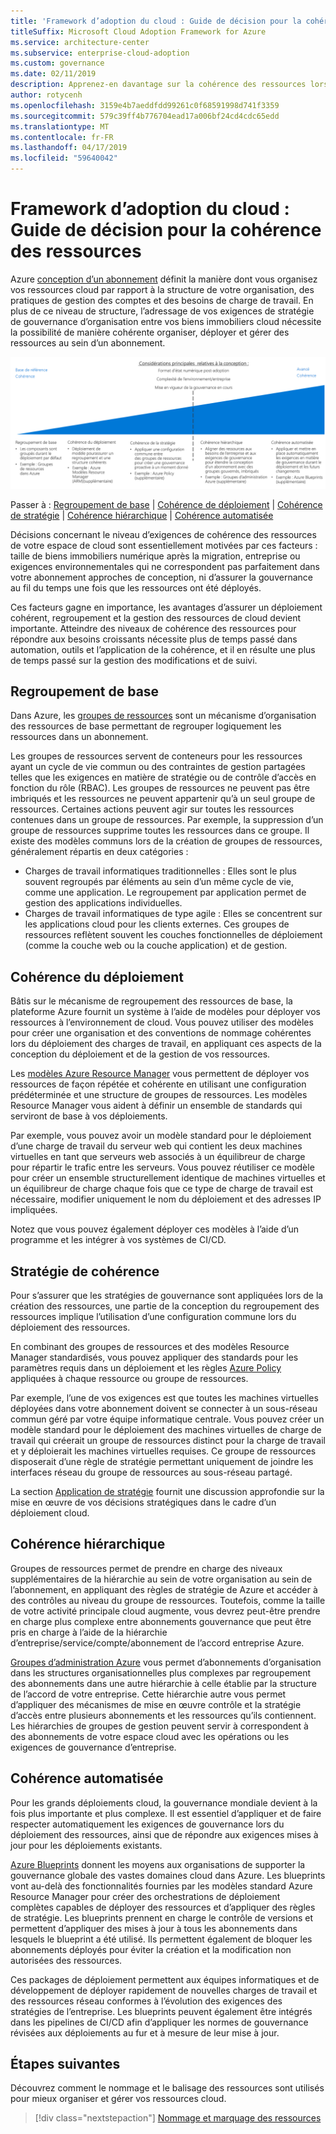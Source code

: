 ```yaml
---
title: 'Framework d’adoption du cloud : Guide de décision pour la cohérence des ressources'
titleSuffix: Microsoft Cloud Adoption Framework for Azure
ms.service: architecture-center
ms.subservice: enterprise-cloud-adoption
ms.custom: governance
ms.date: 02/11/2019
description: Apprenez-en davantage sur la cohérence des ressources lors de la planification d’une migration Azure.
author: rotycenh
ms.openlocfilehash: 3159e4b7aeddfdd99261c0f68591998d741f3359
ms.sourcegitcommit: 579c39ff4b776704ead17a006bf24cd4cdc65edd
ms.translationtype: MT
ms.contentlocale: fr-FR
ms.lasthandoff: 04/17/2019
ms.locfileid: "59640042"
---
```

# <a name="caf-resource-consistency-decision-guide"></a>Framework d’adoption du cloud : Guide de décision pour la cohérence des ressources

Azure [conception d’un abonnement](../subscriptions/overview.md) définit la manière dont vous organisez vos ressources cloud par rapport à la structure de votre organisation, des pratiques de gestion des comptes et des besoins de charge de travail. En plus de ce niveau de structure, l’adressage de vos exigences de stratégie de gouvernance d’organisation entre vos biens immobiliers cloud nécessite la possibilité de manière cohérente organiser, déployer et gérer des ressources au sein d’un abonnement.

![Traçage des options d’application de la stratégie de la moins complexe à la plus complexe, dans l’ordre des liens ci-dessous](../../_images/discovery-guides/discovery-guide-resource-consistency.png)

Passer à : [Regroupement de base](#basic-grouping) | [Cohérence de déploiement](#deployment-consistency) | [Cohérence de stratégie](#policy-consistency) | [Cohérence hiérarchique](#hierarchical-consistency) | [Cohérence automatisée](#automated-consistency)

Décisions concernant le niveau d’exigences de cohérence des ressources de votre espace de cloud sont essentiellement motivées par ces facteurs : taille de biens immobiliers numérique après la migration, entreprise ou exigences environnementales qui ne correspondent pas parfaitement dans votre abonnement approches de conception, ni d’assurer la gouvernance au fil du temps une fois que les ressources ont été déployés. 

Ces facteurs gagne en importance, les avantages d’assurer un déploiement cohérent, regroupement et la gestion des ressources de cloud devient importante. Atteindre des niveaux de cohérence des ressources pour répondre aux besoins croissants nécessite plus de temps passé dans automation, outils et l’application de la cohérence, et il en résulte une plus de temps passé sur la gestion des modifications et de suivi.

## <a name="basic-grouping"></a>Regroupement de base

Dans Azure, les [groupes de ressources](/azure/azure-resource-manager/resource-group-overview#resource-groups) sont un mécanisme d’organisation des ressources de base permettant de regrouper logiquement les ressources dans un abonnement.

Les groupes de ressources servent de conteneurs pour les ressources ayant un cycle de vie commun ou des contraintes de gestion partagées telles que les exigences en matière de stratégie ou de contrôle d’accès en fonction du rôle (RBAC). Les groupes de ressources ne peuvent pas être imbriqués et les ressources ne peuvent appartenir qu’à un seul groupe de ressources. Certaines actions peuvent agir sur toutes les ressources contenues dans un groupe de ressources. Par exemple, la suppression d’un groupe de ressources supprime toutes les ressources dans ce groupe. Il existe des modèles communs lors de la création de groupes de ressources, généralement répartis en deux catégories :

- Charges de travail informatiques traditionnelles : Elles sont le plus souvent regroupés par éléments au sein d’un même cycle de vie, comme une application. Le regroupement par application permet de gestion des applications individuelles.
- Charges de travail informatiques de type agile : Elles se concentrent sur les applications cloud pour les clients externes. Ces groupes de ressources reflètent souvent les couches fonctionnelles de déploiement (comme la couche web ou la couche application) et de gestion.

## <a name="deployment-consistency"></a>Cohérence du déploiement

Bâtis sur le mécanisme de regroupement des ressources de base, la plateforme Azure fournit un système à l’aide de modèles pour déployer vos ressources à l’environnement de cloud. Vous pouvez utiliser des modèles pour créer une organisation et des conventions de nommage cohérentes lors du déploiement des charges de travail, en appliquant ces aspects de la conception du déploiement et de la gestion de vos ressources.

Les [modèles Azure Resource Manager](/azure/azure-resource-manager/resource-group-overview#template-deployment) vous permettent de déployer vos ressources de façon répétée et cohérente en utilisant une configuration prédéterminée et une structure de groupes de ressources. Les modèles Resource Manager vous aident à définir un ensemble de standards qui serviront de base à vos déploiements.

Par exemple, vous pouvez avoir un modèle standard pour le déploiement d’une charge de travail du serveur web qui contient les deux machines virtuelles en tant que serveurs web associés à un équilibreur de charge pour répartir le trafic entre les serveurs. Vous pouvez réutiliser ce modèle pour créer un ensemble structurellement identique de machines virtuelles et un équilibreur de charge chaque fois que ce type de charge de travail est nécessaire, modifier uniquement le nom du déploiement et des adresses IP impliquées.

Notez que vous pouvez également déployer ces modèles à l’aide d’un programme et les intégrer à vos systèmes de CI/CD.

## <a name="policy-consistency"></a>Stratégie de cohérence

Pour s’assurer que les stratégies de gouvernance sont appliquées lors de la création des ressources, une partie de la conception du regroupement des ressources implique l’utilisation d’une configuration commune lors du déploiement des ressources.

En combinant des groupes de ressources et des modèles Resource Manager standardisés, vous pouvez appliquer des standards pour les paramètres requis dans un déploiement et les règles [Azure Policy](/azure/governance/policy/overview) appliquées à chaque ressource ou groupe de ressources.

Par exemple, l’une de vos exigences est que toutes les machines virtuelles déployées dans votre abonnement doivent se connecter à un sous-réseau commun géré par votre équipe informatique centrale. Vous pouvez créer un modèle standard pour le déploiement des machines virtuelles de charge de travail qui créerait un groupe de ressources distinct pour la charge de travail et y déploierait les machines virtuelles requises. Ce groupe de ressources disposerait d’une règle de stratégie permettant uniquement de joindre les interfaces réseau du groupe de ressources au sous-réseau partagé.

La section [Application de stratégie](../policy-enforcement/overview.md) fournit une discussion approfondie sur la mise en œuvre de vos décisions stratégiques dans le cadre d’un déploiement cloud.

## <a name="hierarchical-consistency"></a>Cohérence hiérarchique

Groupes de ressources permet de prendre en charge des niveaux supplémentaires de la hiérarchie au sein de votre organisation au sein de l’abonnement, en appliquant des règles de stratégie de Azure et accéder à des contrôles au niveau du groupe de ressources. Toutefois, comme la taille de votre activité principale cloud augmente, vous devrez peut-être prendre en charge plus complexe entre abonnements gouvernance que peut être pris en charge à l’aide de la hiérarchie d’entreprise/service/compte/abonnement de l’accord entreprise Azure. 

[Groupes d’administration Azure](../subscriptions/overview.md#management-groups) vous permet d’abonnements d’organisation dans les structures organisationnelles plus complexes par regroupement des abonnements dans une autre hiérarchie à celle établie par la structure de l’accord de votre entreprise. Cette hiérarchie autre vous permet d’appliquer des mécanismes de mise en œuvre contrôle et la stratégie d’accès entre plusieurs abonnements et les ressources qu’ils contiennent. Les hiérarchies de groupes de gestion peuvent servir à correspondent à des abonnements de votre espace cloud avec les opérations ou les exigences de gouvernance d’entreprise. 

## <a name="automated-consistency"></a>Cohérence automatisée

Pour les grands déploiements cloud, la gouvernance mondiale devient à la fois plus importante et plus complexe. Il est essentiel d’appliquer et de faire respecter automatiquement les exigences de gouvernance lors du déploiement des ressources, ainsi que de répondre aux exigences mises à jour pour les déploiements existants.

[Azure Blueprints](/azure/governance/blueprints/overview) donnent les moyens aux organisations de supporter la gouvernance globale des vastes domaines cloud dans Azure. Les blueprints vont au-delà des fonctionnalités fournies par les modèles standard Azure Resource Manager pour créer des orchestrations de déploiement complètes capables de déployer des ressources et d’appliquer des règles de stratégie. Les blueprints prennent en charge le contrôle de versions et permettent d’appliquer des mises à jour à tous les abonnements dans lesquels le blueprint a été utilisé. Ils permettent également de bloquer les abonnements déployés pour éviter la création et la modification non autorisées des ressources.

Ces packages de déploiement permettent aux équipes informatiques et de développement de déployer rapidement de nouvelles charges de travail et des ressources réseau conformes à l’évolution des exigences des stratégies de l’entreprise. Les blueprints peuvent également être intégrés dans les pipelines de CI/CD afin d’appliquer les normes de gouvernance révisées aux déploiements au fur et à mesure de leur mise à jour.

## <a name="next-steps"></a>Étapes suivantes

Découvrez comment le nommage et le balisage des ressources sont utilisés pour mieux organiser et gérer vos ressources cloud.

> [!div class="nextstepaction"]
> [Nommage et marquage des ressources](../resource-tagging/overview.md)
